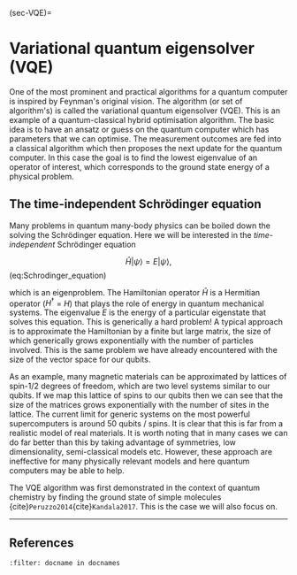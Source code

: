 (sec-VQE)=
# Variational quantum eigensolver (VQE)

One of the most prominent and practical algorithms for a quantum computer is inspired by Feynman's original vision. The algorithm (or set of algorithm's) is called the variational quantum eigensolver (VQE). This is an example of a quantum-classical hybrid optimisation algorithm. The basic idea is to have an ansatz or guess on the quantum computer which has parameters that we can optimise. The measurement outcomes are fed into a classical algorithm which then proposes the next update for the quantum computer. In this case the goal is to find the lowest eigenvalue of an operator of interest, which corresponds to the ground state energy of a physical problem.

## The time-independent Schrödinger equation

Many problems in quantum many-body physics can be boiled down the solving the Schrödinger equation. Here we will be interested in the *time-independent* Schrödinger equation

$$
    \hat{H} |\psi\rangle = E |\psi\rangle,
$$(eq:Schrodinger_equation)

which is an eigenproblem.
The Hamiltonian operator $\hat{H}$ is a Hermitian operator ($H^\dagger$ = $H$) that plays the role of energy in quantum mechanical systems. The eigenvalue $E$ is the energy of a particular eigenstate that solves this equation. This is generically a hard problem! A typical approach is to approximate the Hamiltonian by a finite but large matrix, the size of which generically grows exponentially with the number of particles involved. This is the same problem we have already encountered with the size of the vector space for our qubits.

As an example, many magnetic materials can be approximated by lattices of spin-1/2 degrees of freedom, which are two level systems similar to our qubits. If we map this lattice of spins to our qubits then we can see that the size of the matrices grows exponentially with the number of sites in the lattice. The current limit for generic systems on the most powerful supercomputers is around 50 qubits / spins. It is clear that this is far from a realistic model of real materials. It is worth noting that in many cases we can do far better than this by taking advantage of symmetries, low dimensionality, semi-classical models etc. However, these approach are ineffective for many physically relevant models and here quantum computers may be able to help.

The VQE algorithm was first demonstrated in the context of quantum chemistry by finding the ground state of simple molecules {cite}`Peruzzo2014`{cite}`Kandala2017`. This is the case we will also focus on. 









---

## References
```{bibliography}
:filter: docname in docnames
```